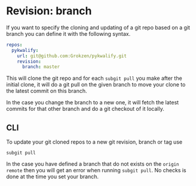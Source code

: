 # Revision: branch

If you want to specify the cloning and updating of a git repo based on a git branch you can define it with the following syntax.

```yaml
repos:
  pykwalify:
    url: git@github.com:Grokzen/pykwalify.git
    revision:
      branch: master
```

This will clone the git repo and for each `subgit pull` you make after the initial clone, it will do a git pull on the given branch to move your clone to the latest commit on this branch.

In the case you change the branch to a new one, it will fetch the latest commits for that other branch and do a git checkout of it locally.


## CLI

To update your git cloned repos to a new git revision, branch or tag use

```
subgit pull
```

In the case you have defined a branch that do not exists on the `origin remote` then you will get an error when running `subgit pull`. No checks is done at the time you set your branch.
